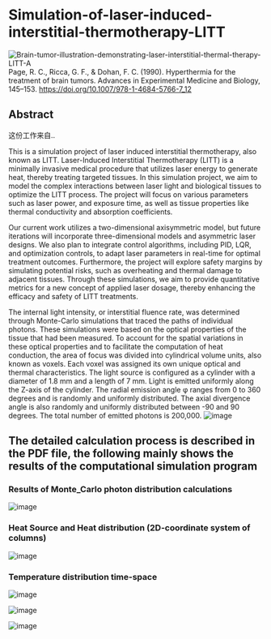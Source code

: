 # Simulation-of-laser-induced-interstitial-thermotherapy-LITT



![Brain-tumor-illustration-demonstrating-laser-interstitial-thermal-therapy-LITT-A](https://github.com/Daiyaoxu/Simulation-of-laser-induced-interstitial-thermotherapy-LITT-/assets/130887176/e3c295ef-08aa-4b85-997d-576697364d02)
Page, R. C., Ricca, G. F., &amp; Dohan, F. C. (1990). Hyperthermia for the treatment of brain tumors. Advances in Experimental Medicine and Biology, 145–153. https://doi.org/10.1007/978-1-4684-5766-7_12 

## Abstract

这份工作来自..

This is a simulation project of laser induced interstitial thermotherapy, also known as LITT. Laser-Induced Interstitial Thermotherapy (LITT) is a minimally invasive medical procedure that utilizes laser energy to generate heat, thereby treating targeted tissues. In this simulation project, we aim to model the complex interactions between laser light and biological tissues to optimize the LITT process. The project will focus on various parameters such as laser power, and exposure time, as well as tissue properties like thermal conductivity and absorption coefficients.

Our current work utilizes a two-dimensional axisymmetric model, but future iterations will incorporate three-dimensional models and asymmetric laser designs. We also plan to integrate control algorithms, including PID, LQR, and optimization controls, to adapt laser parameters in real-time for optimal treatment outcomes. Furthermore, the project will explore safety margins by simulating potential risks, such as overheating and thermal damage to adjacent tissues. Through these simulations, we aim to provide quantitative metrics for a new concept of applied laser dosage, thereby enhancing the efficacy and safety of LITT treatments.

 The internal light intensity, or interstitial fluence rate, was determined through Monte-Carlo simulations that traced the paths of individual photons. These simulations were based on the optical properties of the tissue that had been measured. To account for the spatial variations in these optical properties and to facilitate the computation of heat conduction, the area of focus was divided into cylindrical volume units, also known as voxels. Each voxel was assigned its own unique optical and thermal characteristics. The light source is configured as a cylinder with a diameter of 1.8 mm and a length of 7 mm. Light is emitted uniformly along the Z-axis of the cylinder. The radial emission angle φ ranges from 0 to 360 degrees and is randomly and uniformly distributed. The axial divergence angle is also randomly and uniformly distributed between -90 and 90 degrees. The total number of emitted photons is 200,000.
![image](https://github.com/Daiyaoxu/Simulation-of-laser-induced-interstitial-thermotherapy-LITT-/assets/130887176/0fb4e1a8-653d-416c-b2ec-088a906e8768)

## The detailed calculation process is described in the PDF file, the following mainly shows the results of the computational simulation program

### Results of Monte_Carlo photon distribution calculations

![image](https://github.com/Daiyaoxu/Simulation-of-laser-induced-interstitial-thermotherapy-LITT-/assets/130887176/47e4861d-4930-449a-b82f-c35af4950f07)


### Heat Source and Heat distribution (2D-coordinate system of columns)

![image](https://github.com/Daiyaoxu/Simulation-of-laser-induced-interstitial-thermotherapy-LITT-/assets/130887176/d661724e-b195-4bc5-9b48-a84b602db916)


###  Temperature distribution time-space

![image](https://github.com/Daiyaoxu/Simulation-of-laser-induced-interstitial-thermotherapy-LITT-/assets/130887176/3bee1a99-16ef-4db2-8fba-4680e2f96a5c)

![image](https://github.com/Daiyaoxu/Simulation-of-laser-induced-interstitial-thermotherapy-LITT-/assets/130887176/beff3957-66d6-49d2-9c5e-29637b878506)

![image](https://github.com/Daiyaoxu/Simulation-of-laser-induced-interstitial-thermotherapy-LITT-/assets/130887176/869749aa-2d37-49e5-b104-bddb41564cc7)

